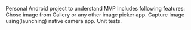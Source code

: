 Personal Android project to understand MVP
Includes following features:
Chose image from Gallery or any other image picker app.
Capture Image using(launching) native camera app.
Unit tests.
